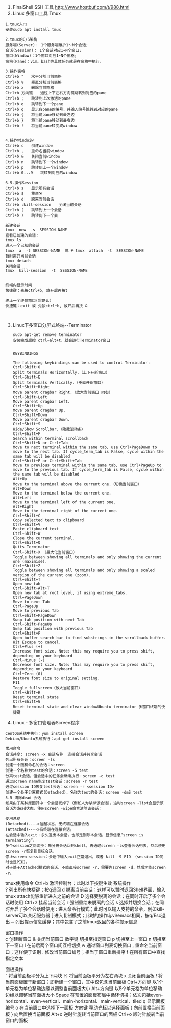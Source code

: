 1. FinalShell SSH 工具
     http://www.hostbuf.com/t/988.html
2. Linux 多窗口工具 Tmux  
```
1.tmux入门
安装sudo apt install tmux

2.tmux的C/S架构
服务端(Server)： 1个服务端维护1～N个会话;
会话(Session)： 1个会话对应1~N个窗口;
窗口(Window)：1个窗口对应1~N个窗格;
窗格(Pane)：vim、bash等具体任务就是在窗格中执行。

3.操作窗格
Ctrl+b "　　水平分割当前窗格
Ctrl+b %　　垂直分割当前窗格
Ctrl+b x　　删除当前窗格
Ctrl+b 方向键　　通过上下左右方向键跳转到对应的pane
Ctrl+b ;　　跳转到上次激活的pane
Ctrl+b o　　跳转到下一个pane
Ctrl+b q　　显示各pane的编号，并输入编号跳转到对应的pane
Ctrl+b {　　将当前pane移动到最左边
Ctrl+b }　　将当前pane移动到最右边
Ctrl+b !　　将当前pane转变成window


4.操作Windoiw
Ctrl+b c　　创建window
Ctrl+b ,　　重命名当前window
Ctrl+b &　　关闭当前window
Ctrl+b n　　跳转到下一个window
Ctrl+b p　　跳转到上一个window
Ctrl+b 0...9　　跳转到对应的window

6.5.操作Session
Ctrl+b s　　显示所有会话
Ctrl+b $　　重命名
Ctrl+b d　　脱离当前会话
Ctrl+b :kill-session　　关闭当前会话
Ctrl+b (　　跳转到上一个会话
Ctrl+b )　　跳转到下一个会

新建会话
tmux  new  -s  SESSION-NAME 
查看已创建的会话：
tmux ls
进入一个已知的会话
tmux  a  -t SESSION-NAME  或 # tmux  attach  -t  SESSION-NAME
暂时离开当前会话
tmux detach
关闭会话
tmux  kill-session  -t  SESSION-NAME 


终端内显示时间 
快捷键：先按ctrl+b, 放开后再按t 

终止一个终端窗口(需确认) 
快捷键：exit 或 先按ctrl+b, 放开后再按 & 



```


3. Linux下多窗口分屏式终端--Terminator

   ```
   sudo apt-get remove terminator 
   安装完成后按 ctrl+alt+t，就会运行Terminator窗口
   
   
   KEYBINDINGS 
   
   The following keybindings can be used to control Terminator: 
   Ctrl+Shift+O 
   Split terminals Horizontally.（上下开新窗口） 
   Ctrl+Shift+E 
   Split terminals Vertically.（垂直开新窗口） 
   Ctrl+Shift+Right 
   Move parent dragbar Right.（放大当前窗口 向右） 
   Ctrl+Shift+Left 
   Move parent dragbar Left. 
   Ctrl+Shift+Up 
   Move parent dragbar Up. 
   Ctrl+Shift+Down 
   Move parent dragbar Down. 
   Ctrl+Shift+S 
   Hide/Show Scrollbar.（隐藏滚动条） 
   Ctrl+Shift+F 
   Search within terminal scrollback 
   Ctrl+Shift+N or Ctrl+Tab 
   Move to next terminal within the same tab, use Ctrl+PageDown to move to the next tab. If cycle_term_tab is False, cycle within the same tab will be disabled 
   Ctrl+Shift+P or Ctrl+Shift+Tab 
   Move to previous terminal within the same tab, use Ctrl+PageUp to move to the previous tab. If cycle_term_tab is False, cycle within the same tab will be disabled 
   Alt+Up 
   Move to the terminal above the current one.（切换当前窗口） 
   Alt+Down 
   Move to the terminal below the current one. 
   Alt+Left 
   Move to the terminal left of the current one. 
   Alt+Right 
   Move to the terminal right of the current one. 
   Ctrl+Shift+C 
   Copy selected text to clipboard 
   Ctrl+Shift+V 
   Paste clipboard text 
   Ctrl+Shift+W 
   Close the current terminal. 
   Ctrl+Shift+Q 
   Quits Terminator 
   Ctrl+Shift+X （最大化当前窗口） 
   Toggle between showing all terminals and only showing the current one (maximise). 
   Ctrl+Shift+Z 
   Toggle between showing all terminals and only showing a scaled version of the current one (zoom). 
   Ctrl+Shift+T 
   Open new tab 
   Ctrl+Shift+Alt+T 
   Open new tab at root level, if using extreme_tabs. 
   Ctrl+PageDown 
   Move to next Tab 
   Ctrl+PageUp 
   Move to previous Tab 
   Ctrl+Shift+PageDown 
   Swap tab position with next Tab 
   Ctrl+Shift+PageUp 
   Swap tab position with previous Tab 
   Ctrl+Shift+F 
   Open buffer search bar to find substrings in the scrollback buffer. Hit Escape to cancel. 
   Ctrl+Plus (+) 
   Increase font size. Note: this may require you to press shift, depending on your keyboard 
   Ctrl+Minus (-) 
   Decrease font size. Note: this may require you to press shift, depending on your keyboard 
   Ctrl+Zero (0) 
   Restore font size to original setting. 
   F11 
   Toggle fullscreen（放大当前窗口） 
   Ctrl+Shift+R 
   Reset terminal state 
   Ctrl+Shift+G 
   Reset terminal state and clear windowUbuntu terminator 多窗口终端的快捷键
   ```

4. Linux - 多窗口管理器Screen程序
```
CentOS系统中执行：yum install screen
Debian/Ubuntu系统执行：apt-get install screen

常用命令
会话共享: screen -x 会话名称  连接会话并共享会话
列出所有会话：screen -ls
创建一个随机命名的会话：screen
创建一个名称为test的会话：screen -S test
分离test会话，但会话中的任务会继续执行：screen -d test
通过screen name恢复test会话：screen -r test
通过session ID恢复test会话：screen -r <session ID>
创建一个处于分离模式(Detached)，名称为test的会话：screen -dmS test
5.5 清除dead 会话
如果由于某种原因其中一个会话死掉了（例如人为杀掉该会话），这时screen -list会显示该会话为dead状态。使用screen -wipe命令清除该会话：

使用总结
(Detached)---->挂起状态，无终端在连接会话
(Attached)---->有终端在连接会话。
在会话中输入exit：永久退出本会话，也即是删除本会话，显示信息“screen is terminating”。
多个session之间切换：先分离会话回到shell，再通过screen -ls查看会话列表，然后使用screen -r恢复到目标会话。
停止screen session：会话中输入exit正常退出，或者 kill -9 PID （session ID同时也是PID）。
对于处于Attached模式的会话，不能直接screen -r，需要先screen -d，然后才能screen -r。
```









tmux使用命令
Ctrl+b	激活控制台；此时以下按键生效
系统操作	
?	列出所有快捷键；按q返回
d	脱离当前会话；这样可以暂时返回Shell界面，输入tmux attach能够重新进入之前的会话
D	选择要脱离的会话；在同时开启了多个会话时使用
Ctrl+z	挂起当前会话
r	强制重绘未脱离的会话
s	选择并切换会话；在同时开启了多个会话时使用
:	进入命令行模式；此时可以输入支持的命令，例如kill-server可以关闭服务器
[	进入复制模式；此时的操作与vi/emacs相同，按q/Esc退出
~	列出提示信息缓存；其中包含了之前tmux返回的各种提示信息

窗口操作	
c	创建新窗口
&	关闭当前窗口
数字键	切换至指定窗口
p	切换至上一窗口
n	切换至下一窗口
l	在前后两个窗口间互相切换
w	通过窗口列表切换窗口
,	重命名当前窗口；这样便于识别
.	修改当前窗口编号；相当于窗口重新排序
f	在所有窗口中查找指定文本


面板操作	
”	将当前面板平分为上下两块
%	将当前面板平分为左右两块
x	关闭当前面板
!	将当前面板置于新窗口；即新建一个窗口，其中仅包含当前面板
Ctrl+方向键	以1个单元格为单位移动边缘以调整当前面板大小
Alt+方向键	以5个单元格为单位移动边缘以调整当前面板大小
Space	在预置的面板布局中循环切换；依次包括even-horizontal、even-vertical、main-horizontal、main-vertical、tiled
q	显示面板编号
o	在当前窗口中选择下一面板
方向键	移动光标以选择面板
{	向前置换当前面板
}	向后置换当前面板
Alt+o	逆时针旋转当前窗口的面板
Ctrl+o	顺时针旋转当前窗口的面板

